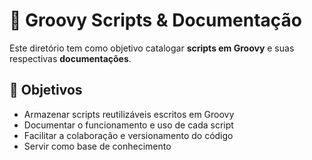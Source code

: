 # 📁 Groovy Scripts & Documentação

Este diretório tem como objetivo catalogar **scripts em Groovy** e suas respectivas **documentações**.

## 📌 Objetivos

- Armazenar scripts reutilizáveis escritos em Groovy
- Documentar o funcionamento e uso de cada script
- Facilitar a colaboração e versionamento do código
- Servir como base de conhecimento

